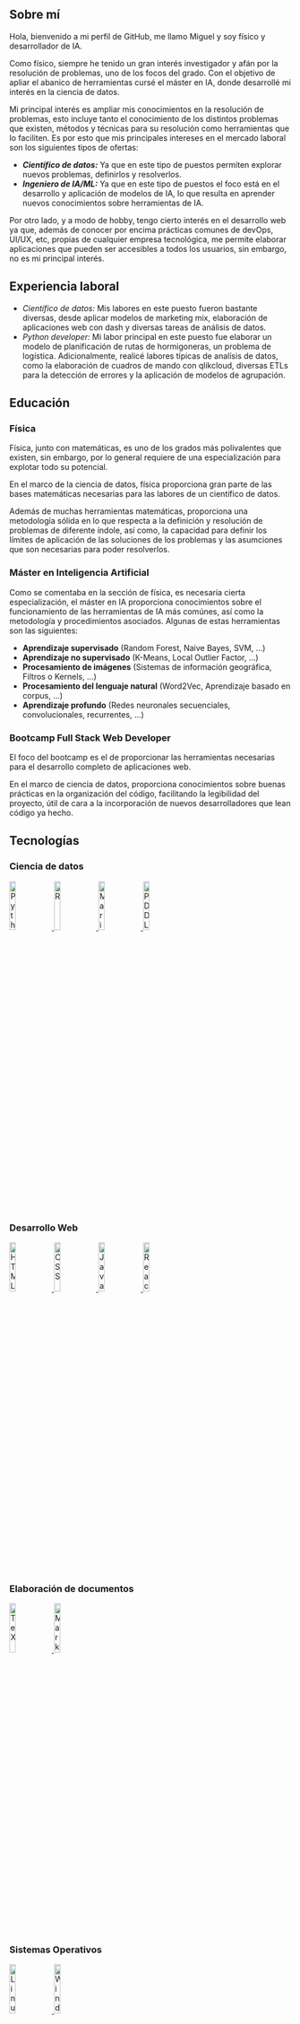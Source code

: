 ## Sobre mí

Hola, bienvenido a mi perfil de GitHub, me llamo Miguel y soy físico y desarrollador de IA.

Como físico, siempre he tenido un gran interés investigador y afán por la resolución de problemas, uno de los focos del grado. Con el objetivo de apliar el abanico de herramientas cursé el máster en IA, donde desarrollé mi interés en la ciencia de datos.

Mi principal interés es ampliar mis conocimientos en la resolución de problemas, esto incluye tanto el conocimiento de los distintos problemas que existen, métodos y técnicas para su resolución como herramientas que lo faciliten. Es por esto que mis principales intereses en el mercado laboral son los siguientes tipos de ofertas:

* ***Científico de datos:*** Ya que en este tipo de puestos permiten explorar nuevos problemas, definirlos y resolverlos.
* ***Ingeniero de IA/ML:*** Ya que en este tipo de puestos el foco está en el desarrollo y aplicación de modelos de IA, lo que resulta en aprender nuevos conocimientos sobre herramientas de IA.

Por otro lado, y a modo de hobby, tengo cierto interés en el desarrollo web ya que, además de conocer por encima prácticas comunes de devOps, UI/UX, etc, propias de cualquier empresa tecnológica, me permite elaborar aplicaciones que pueden ser accesibles a todos los usuarios, sin embargo, no es mi principal interés.

## Experiencia laboral

* *Científico de datos:* Mis labores en este puesto fueron bastante diversas, desde aplicar modelos de marketing mix, elaboración de aplicaciones web con dash y diversas tareas de análisis de datos.
* *Python developer:* Mi labor principal en este puesto fue elaborar un modelo de planificación de rutas de hormigoneras, un problema de logística. Adicionalmente, realicé labores típicas de analísis de datos, como la elaboración de cuadros de mando con qlikcloud, diversas ETLs para la detección de errores y la aplicación de modelos de agrupación.

## Educación

### Física

Física, junto con matemáticas, es uno de los grados más polivalentes que existen, sin embargo, por lo general requiere de una especialización para explotar todo su potencial.

En el marco de la ciencia de datos, física proporciona gran parte de las bases matemáticas necesarias para las labores de un científico de datos.

Además de muchas herramientas matemáticas, proporciona una metodología sólida en lo que respecta a la definición y resolución de problemas de diferente índole, así como, la capacidad para definir los límites de aplicación de las soluciones de los problemas y las asumciones que son necesarias para poder resolverlos.

### Máster en Inteligencia Artificial

Como se comentaba en la sección de física, es necesaria cierta especialización, el máster en IA proporciona conocimientos sobre el funcionamiento de las herramientas de IA más comúnes, así como la metodología y procedimientos asociados. Algunas de estas herramientas son las siguientes:

* **Aprendizaje supervisado** (Random Forest, Naive Bayes, SVM, ...)
* **Aprendizaje no supervisado** (K-Means, Local Outlier Factor, ...)
* **Procesamiento de imágenes** (Sistemas de información geográfica, Filtros o Kernels, ...)
* **Procesamiento del lenguaje natural** (Word2Vec, Aprendizaje basado en corpus, ...)
* **Aprendizaje profundo** (Redes neuronales secuenciales, convolucionales, recurrentes, ...)

### Bootcamp Full Stack Web Developer

El foco del bootcamp es el de proporcionar las herramientas necesarias para el desarrollo completo de aplicaciones web.

En el marco de ciencia de datos, proporciona conocimientos sobre buenas prácticas en la organización del código, facilitando la legibilidad del proyecto, útil de cara a la incorporación de nuevos desarrolladores que lean código ya hecho.


## Tecnologías

<h3>Ciencia de datos</h3>

<a href="https://es.wikipedia.org/wiki/Python">
  <img src="https://s3.dualstack.us-east-2.amazonaws.com/pythondotorg-assets/media/community/logos/python-logo-only.png" alt="Python" style="width: 15%;">
</a>
<a href="https://es.wikipedia.org/wiki/R_(lenguaje_de_programaci%C3%B3n)">
  <img src="https://www.r-project.org/Rlogo.png" alt="R" style="width: 15%;">
</a>
<a href="https://es.wikipedia.org/wiki/MariaDB">
  <img src="https://mariadb.com/wp-content/uploads/2019/11/mariadb-logo-vert_white-transparent-300x245.png" alt="MariaDB/MySQL" style="width: 15%;">
</a>
<a href="https://en.wikipedia.org/wiki/Planning_Domain_Definition_Language">
  <img src="https://planning.wiki/favicon.ico" alt="PDDL" style="width: 15%;">
</a>

<h3>Desarrollo Web</h3>

<a href="https://es.wikipedia.org/wiki/HTML">
  <img src="https://upload.wikimedia.org/wikipedia/commons/thumb/6/61/HTML5_logo_and_wordmark.svg/250px-HTML5_logo_and_wordmark.svg.png" alt="HTML" style="width: 15%;">
</a>
<a href="https://es.wikipedia.org/wiki/CSS">
  <img src="https://upload.wikimedia.org/wikipedia/commons/thumb/a/ab/Official_CSS_Logo.svg/250px-Official_CSS_Logo.svg.png" alt="CSS" style="width: 15%;">
</a>
<a href="https://es.wikipedia.org/wiki/JavaScript">
  <img src="https://upload.wikimedia.org/wikipedia/commons/thumb/9/99/Unofficial_JavaScript_logo_2.svg/320px-Unofficial_JavaScript_logo_2.svg.png" alt="JavaScript" style="width: 15%;">
</a>
<a href="https://es.wikipedia.org/wiki/React">
  <img src="https://upload.wikimedia.org/wikipedia/commons/thumb/4/47/React.svg/250px-React.svg.png" alt="React" style="width: 15%;">
</a>

<h3>Elaboración de documentos</h3>

<a href="https://es.wikipedia.org/wiki/TeX">
  <img src="https://i.sstatic.net/zHFFO.png" alt="TeX" style="width: 15%;">
</a>
<a href="https://es.wikipedia.org/wiki/Markdown">
  <img src="https://static-00.iconduck.com/assets.00/markdown-icon-256x256-p3zucesn.png" alt="Markdown" style="width: 15%;">
</a>

<h3>Sistemas Operativos</h3>

<a href="https://es.wikipedia.org/wiki/GNU/Linux">
  <img src="https://upload.wikimedia.org/wikipedia/commons/thumb/3/35/Tux.svg/102px-Tux.svg.png" alt="Linux" style="width: 15%;">
</a>
<a href="https://es.wikipedia.org/wiki/Microsoft_Windows">
  <img src="https://upload.wikimedia.org/wikipedia/commons/thumb/8/87/Windows_logo_-_2021.svg/25px-Windows_logo_-_2021.svg.png" alt="Windows" style="width: 15%;">
</a>

<h2>Herramientas</h2>

<h3>Business Intelligence</h3>

<a href="https://en.wikipedia.org/wiki/Microsoft_Power_BI">
  <img src="https://upload.wikimedia.org/wikipedia/en/thumb/2/20/Power_BI_logo.svg/70px-Power_BI_logo.svg.png" alt="PowerBI" style="width: 15%;">
</a>
<a href="https://en.wikipedia.org/wiki/Qlik">
  <img src="https://res.cloudinary.com/talend/image/upload/q_auto/v1713297745/qlik/logos/logo-qlik_d49uek.svg" alt="Qlik" style="width: 15%;">
</a>

<h3>ETL</h3>

<a href="https://www.matillion.com/">
  <img src="https://www.matillion.com/favicon-32x32.png" alt="Matillion ETL" style="width: 15%;">
</a>

<h3>Herramientas de programación</h3>

<a href="https://en.wikipedia.org/wiki/Spyder_(software)">
  <img src="https://upload.wikimedia.org/wikipedia/commons/thumb/7/7e/Spyder_logo.svg/500px-Spyder_logo.svg.png" alt="Spyder" style="width: 15%;">
</a>
<a href="https://es.wikipedia.org/wiki/Proyecto_Jupyter">
  <img src="https://jupyter.org/assets/homepage/main-logo.svg" alt="Jupyter Notebook" style="width: 15%;">
</a>
<a href="https://es.wikipedia.org/wiki/Visual_Studio_Code">
  <img src="https://upload.wikimedia.org/wikipedia/commons/thumb/9/9a/Visual_Studio_Code_1.35_icon.svg/512px-Visual_Studio_Code_1.35_icon.svg.png" alt="VSCode" style="width: 15%;">
</a>
<a href="https://es.wikipedia.org/wiki/Texmaker">
  <img src="https://www.xm1math.net/texmaker/favicon.png" alt="TeXMaker" style="width: 15%;">
</a>

